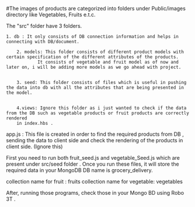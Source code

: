 #The images of products are categorized into folders under Public/images directory like Vegetables, Fruits e.t.c.

The "src" folder have 3 folders.

	1. db : It only consists of DB connection information and helps in connecting with DB/document.
	
        2. models: This folder consists of different product models with certain specification of the different attributes of the products.
                It consists of vegetable and fruit model as of now and later on, i will be adding more models as we go ahead with project.
	
        
        3. seed: This folder consists of files which is useful in pushing the data into db with all the attributes that are being presented in the model.
	
        
        4.views: Ignore this folder as i just wanted to check if the data from the DB such as vegetable products or fruit products are correctly rendered 
		in index.hbs .


app.js : This file is created in order to find the required products from DB , sending the data to client side and check the rendering of the products in client side. (Ignore this)


First you need to run both fruit_seed.js and vegetable_Seed.js which are present under src/seed folder . Once you run these files, it will store the required data in your MongoDB
DB name is grocery_delivery.

collection name for fruit : fruits
collection name for vegetable: vegetables

After, running those programs, check those in your Mongo BD using Robo 3T . 
